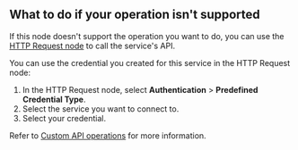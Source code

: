 ## What to do if your operation isn't supported

If this node doesn't support the operation you want to do, you can use the [HTTP Request node](/integrations/builtin/core-nodes/n8n-nodes-base.httprequest/) to call the service's API.

You can use the credential you created for this service in the HTTP Request node: 

1. In the HTTP Request node, select **Authentication** > **Predefined Credential Type**.
1. Select the service you want to connect to.
1. Select your credential.

Refer to [Custom API operations](/integrations/custom-operations/) for more information.
